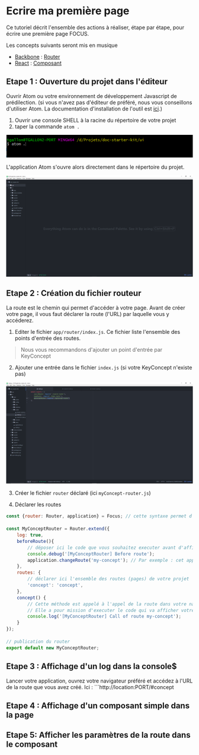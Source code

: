# Ecrire ma première page

Ce tutoriel décrit l'ensemble des actions à réaliser, étape par étape, pour écrire une première page FOCUS.

Les concepts suivants seront mis en musique
* [Backbone](http://backbonejs.org/) : [Router](http://cdnjs.com/libraries/backbone.js/tutorials/what-is-a-router)
* [React](https://facebook.github.io/react/) : [Composant](https://facebook.github.io/react/docs/tutorial.html)


## Etape 1 : Ouverture du projet dans l'éditeur
Ouvrir Atom ou votre environnement de développement Javascript de prédilection. (si vous n'avez pas d'éditeur de préféré, nous vous conseillons d'utiliser Atom. La documentation d'installation de l'outil est [ici](/getting-started).)

1. Ouvrir une console SHELL à la racine du répertoire de votre projet
2. taper la commande ```atom .```

![Commande pour ouvrir l'éditeur](./images/launch_atom.png)

L'application Atom s'ouvre alors directement dans le répertoire du projet.

![Atom](./images/atom_launched.png)

## Etape 2 : Création du fichier routeur
La route est le chemin qui permet d'accéder à votre page. Avant de créer votre page, il vous faut déclarer la route (l'URL) par laquelle vous y accéderez.

1. Editer le fichier ```app/router/index.js```. Ce fichier liste l'ensemble des points d'entrée des routes.
> Nous vous recommandons d'ajouter un point d'entrée par KeyConcept

2. Ajouter une entrée dans le fichier ```index.js``` (si votre KeyConcept n'existe pas)

![Ajouter une entrée dans le router](./images/router1.png)

3. Créer le fichier ```router``` déclaré  (ici ```myConcept-router.js```)

4. Déclarer les routes

```javascript
const {router: Router, application} = Focus; // cette syntaxe permet d'exposer les variables Router [issue de Focus.router] et application [issue de Focus.application]

const MyConceptRouter = Router.extend({
    log: true,
    beforeRoute(){
        // déposer ici le code que vous souhaitez executer avant d'afficher une page de votre concept
        console.debug('[MyConceptRouter] Before route');
        application.changeRoute('my-concept'); // Par exemple : cet appel ajoute un tag dans le component layout de focus-components (utile ici pour styler les pages d'un KeyConcept d'une manière particulière par exemple)
    },
    routes: {
        // déclarer ici l'ensemble des routes (pages) de votre projet
        'concept': 'concept',
    },
    concept() {
        // Cette méthode est appelé à l'appel de la route dans votre navigateur
        // Elle a pour mission d'executer le code qui va afficher votre page.
        console.log('[MyConceptRouter] Call of route my-concept');
    }
});

// publication du router
export default new MyConceptRouter;

```

## Etape 3 : Affichage d'un log dans la console$

Lancer votre application, ouvrez votre navigateur préféré et accédez à l'URL de la route que vous avez créé. Ici : ```http://location:PORT/#concept

## Etape 4 : Affichage d'un composant simple dans la page

## Etape 5: Afficher les paramètres de la route dans le composant
